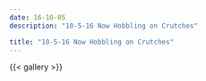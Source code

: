 ```yaml
---
date: 16-10-05
description: "10-5-16 Now Hobbling on Crutches"

title: "10-5-16 Now Hobbling on Crutches"
---
```

{{< gallery >}}
